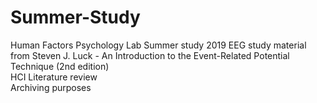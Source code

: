 # Summer-Study
Human Factors Psychology Lab Summer study 2019
EEG study material from Steven J. Luck - An Introduction to the Event-Related Potential Technique (2nd edition) <br> 
HCI Literature review <br> 
Archiving purposes <br> 

